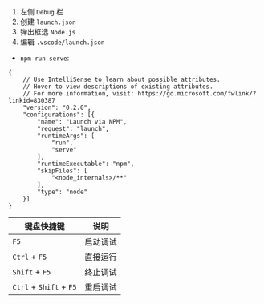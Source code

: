 1. 左侧 `Debug` 栏
2. 创建 `launch.json`
3. 弹出框选 `Node.js`
4. 编辑 `.vscode/launch.json`

- `npm run serve`:
```
{
    // Use IntelliSense to learn about possible attributes.
    // Hover to view descriptions of existing attributes.
    // For more information, visit: https://go.microsoft.com/fwlink/?linkid=830387
    "version": "0.2.0",
    "configurations": [{
        "name": "Launch via NPM",
        "request": "launch",
        "runtimeArgs": [
            "run",
            "serve"
        ],
        "runtimeExecutable": "npm",
        "skipFiles": [
            "<node_internals>/**"
        ],
        "type": "node"
    }]
}
```

| 键盘快捷键              | 说明     |
| ----------------------- | -------- |
| `F5`                    | 启动调试 |
| `Ctrl` + `F5`           | 直接运行 |
| `Shift` + `F5`          | 终止调试 |
| `Ctrl` + `Shift` + `F5` | 重启调试 |